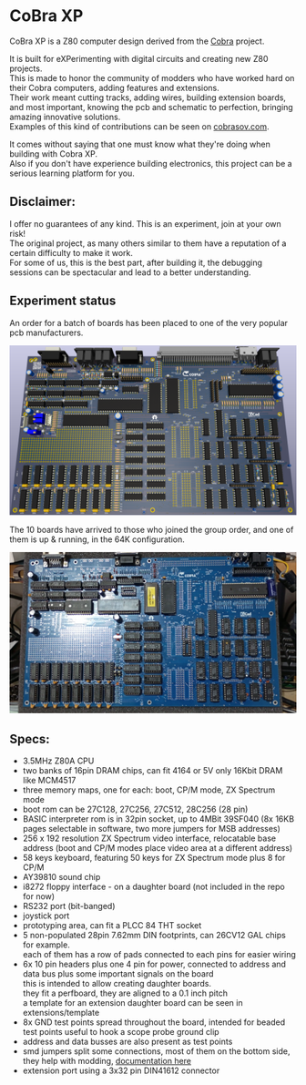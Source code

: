 # CoBra XP

CoBra XP is a Z80 computer design derived from the [Cobra](https://github.com/ceteras/CoBra) project.

It is built for eXPerimenting with digital circuits and creating new Z80 projects.  
This is made to honor the community of modders who have worked hard on their Cobra computers, adding features and extensions.  
Their work meant cutting tracks, adding wires, building extension boards, and most important, knowing the pcb and schematic to perfection, bringing amazing innovative solutions.  
Examples of this kind of contributions can be seen on [cobrasov.com](https://cobrasov.com/CoBra%20Project/index.html).

It comes without saying that one must know what they're doing when building with Cobra XP.  
Also if you don't have experience building electronics, this project can be a serious learning platform for you.

## Disclaimer:
I offer no guarantees of any kind. This is an experiment, join at your own risk!  
The original project, as many others similar to them have a reputation of a certain difficulty to make it work.  
For some of us, this is the best part, after building it, the debugging sessions can be spectacular and lead to a better understanding.

## Experiment status
An order for a batch of boards has been placed to one of the very popular pcb manufacturers.

![CoBra mainboard](https://github.com/ceteras/Cobra-Xp/blob/main/img/mainboard.png?raw=true)

The 10 boards have arrived to those who joined the group order, and one of them is up & running, in the 64K configuration.

![CoBra mainboard](https://github.com/ceteras/Cobra-Xp/blob/main/img/CobraXP_NM.jpg?raw=true)

## Specs:

- 3.5MHz Z80A CPU
- two banks of 16pin DRAM chips, can fit 4164 or 5V only 16Kbit DRAM like MCM4517
- three memory maps, one for each: boot, CP/M mode, ZX Spectrum mode
- boot rom can be 27C128, 27C256, 27C512, 28C256 (28 pin)
- BASIC interpreter rom is in 32pin socket, up to 4MBit 39SF040 (8x 16KB pages selectable in software, two more jumpers for MSB addresses)
- 256 x 192 resolution ZX Spectrum video interface, relocatable base address (boot and CP/M modes place video area at a different address)
- 58 keys keyboard, featuring 50 keys for ZX Spectrum mode plus 8 for CP/M
- AY39810 sound chip
- i8272 floppy interface - on a daughter board (not included in the repo for now)
- RS232 port (bit-banged)
- joystick port
- prototyping area, can fit a PLCC 84 THT socket
- 5 non-populated 28pin 7.62mm DIN footprints, can 26CV12 GAL chips for example.  
each of them has a row of pads connected to each pins for easier wiring
- 6x 10 pin headers plus one 4 pin for power, connected to address and data bus plus some important signals on the board  
this is intended to allow creating daughter boards.   
they fit a perfboard, they are aligned to a 0.1 inch pitch  
a template for an extension daughter board can be seen in extensions/template
- 8x GND test points spread throughout the board, intended for beaded test points useful to hook a scope probe ground clip
- address and data busses are also present as test points
- smd jumpers split some connections, most of them on the bottom side, they help with modding, [documentation here](https://github.com/ceteras/Cobra-Xp/blob/main/documentation/Jumpers.ods)
- extension port using a 3x32 pin DIN41612 connector
